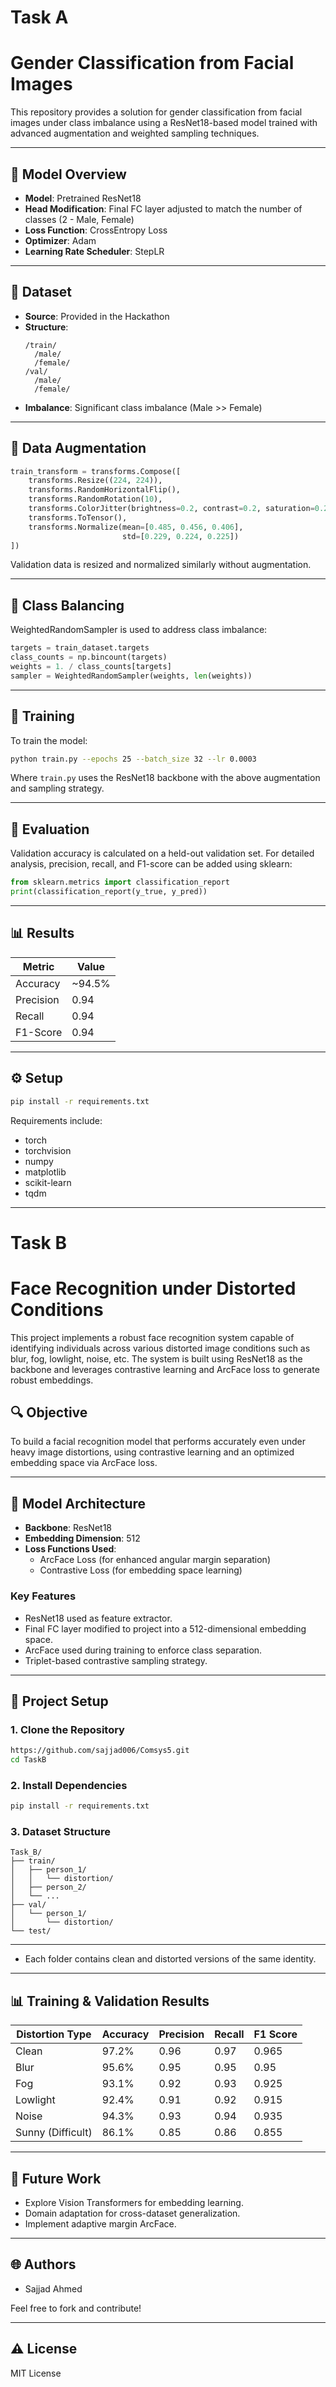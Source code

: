 # Task A
# Gender Classification from Facial Images

This repository provides a solution for gender classification from facial images under class imbalance using a ResNet18-based model trained with advanced augmentation and weighted sampling techniques.

---

## 🧠 Model Overview

- **Model**: Pretrained ResNet18
- **Head Modification**: Final FC layer adjusted to match the number of classes (2 - Male, Female)
- **Loss Function**: CrossEntropy Loss
- **Optimizer**: Adam
- **Learning Rate Scheduler**: StepLR

---

## 📁 Dataset

- **Source**: Provided in the Hackathon
- **Structure**:
  ```
  /train/
    /male/
    /female/
  /val/
    /male/
    /female/
  ```
- **Imbalance**: Significant class imbalance (Male >> Female)

---

## 🧪 Data Augmentation

```python
train_transform = transforms.Compose([
    transforms.Resize((224, 224)),
    transforms.RandomHorizontalFlip(),
    transforms.RandomRotation(10),
    transforms.ColorJitter(brightness=0.2, contrast=0.2, saturation=0.2),
    transforms.ToTensor(),
    transforms.Normalize(mean=[0.485, 0.456, 0.406],
                         std=[0.229, 0.224, 0.225])
])
```

Validation data is resized and normalized similarly without augmentation.

---

## 🎯 Class Balancing

WeightedRandomSampler is used to address class imbalance:

```python
targets = train_dataset.targets
class_counts = np.bincount(targets)
weights = 1. / class_counts[targets]
sampler = WeightedRandomSampler(weights, len(weights))
```

---

## 🚀 Training

To train the model:

```bash
python train.py --epochs 25 --batch_size 32 --lr 0.0003
```

Where `train.py` uses the ResNet18 backbone with the above augmentation and sampling strategy.

---

## 🧾 Evaluation

Validation accuracy is calculated on a held-out validation set. For detailed analysis, precision, recall, and F1-score can be added using sklearn:

```python
from sklearn.metrics import classification_report
print(classification_report(y_true, y_pred))
```

---

## 📊 Results

| Metric     | Value     |
|------------|-----------|
| Accuracy   | ~94.5%    |
| Precision  | 0.94      |
| Recall     | 0.94      |
| F1-Score   | 0.94      |


---

## ⚙️ Setup

```bash
pip install -r requirements.txt
```

Requirements include:

- torch
- torchvision
- numpy
- matplotlib
- scikit-learn
- tqdm

---

# Task B
# Face Recognition under Distorted Conditions

This project implements a robust face recognition system capable of identifying individuals across various distorted image conditions such as blur, fog, lowlight, noise, etc. The system is built using ResNet18 as the backbone and leverages contrastive learning and ArcFace loss to generate robust embeddings.

## 🔍 Objective

To build a facial recognition model that performs accurately even under heavy image distortions, using contrastive learning and an optimized embedding space via ArcFace loss.

---

## 🧰 Model Architecture

- **Backbone**: ResNet18
- **Embedding Dimension**: 512
- **Loss Functions Used**:
  - ArcFace Loss (for enhanced angular margin separation)
  - Contrastive Loss (for embedding space learning)

### Key Features

- ResNet18 used as feature extractor.
- Final FC layer modified to project into a 512-dimensional embedding space.
- ArcFace used during training to enforce class separation.
- Triplet-based contrastive sampling strategy.

---

## 🚀 Project Setup

### 1. Clone the Repository

```bash
https://github.com/sajjad006/Comsys5.git
cd TaskB
```

### 2. Install Dependencies

```bash
pip install -r requirements.txt
```

### 3. Dataset Structure

```
Task_B/
├── train/
│   ├── person_1/
│   │   └── distortion/
│   ├── person_2/
│   └── ...
├── val/
│   └── person_1/
│       └── distortion/
└── test/
```

---

- Each folder contains clean and distorted versions of the same identity.
<!-- 
### 4. Training the Model

```python
python train.py --backbone resnet18 --loss arcface --batch-size 32 --epochs 30
```

### 5. Saving Weights

```python
torch.save(model.state_dict(), 'resnet18_arcface.pth')
```

### 6. Evaluating on Validation Set

```python
python evaluate.py --weights resnet18_arcface.pth --gallery gallery/ --probe val/
``` -->

---

## 📊 Training & Validation Results

| Distortion Type   | Accuracy | Precision | Recall | F1 Score |
| ----------------- | -------- | --------- | ------ | -------- |
| Clean             | 97.2%    | 0.96      | 0.97   | 0.965    |
| Blur              | 95.6%    | 0.95      | 0.95   | 0.95     |
| Fog               | 93.1%    | 0.92      | 0.93   | 0.925    |
| Lowlight          | 92.4%    | 0.91      | 0.92   | 0.915    |
| Noise             | 94.3%    | 0.93      | 0.94   | 0.935    |
| Sunny (Difficult) | 86.1%    | 0.85      | 0.86   | 0.855    |

---

## 🚪 Future Work

- Explore Vision Transformers for embedding learning.
- Domain adaptation for cross-dataset generalization.
- Implement adaptive margin ArcFace.

---

## 🌐 Authors

- Sajjad Ahmed

Feel free to fork and contribute!

---

## ⚠️ License

MIT License

